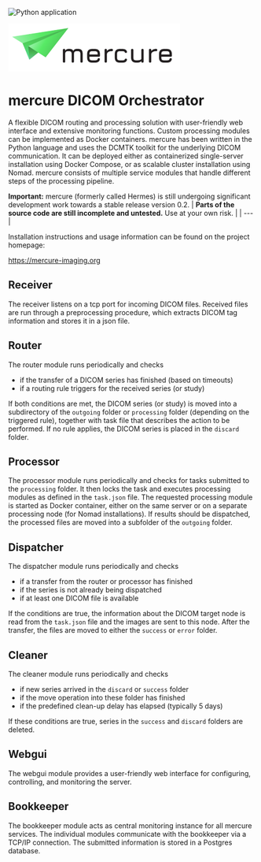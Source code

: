 
![Python application](https://github.com/mercure-imaging/mercure/workflows/Python%20application/badge.svg)

![mercure](mercure.png)

# mercure DICOM Orchestrator

A flexible DICOM routing and processing solution with user-friendly web interface and extensive monitoring functions. Custom processing modules can be implemented as Docker containers. mercure has been written in the Python language and uses the DCMTK toolkit for the underlying DICOM communication. It can be deployed either as containerized single-server installation using Docker Compose, or as scalable cluster installation using Nomad. mercure consists of multiple service modules that handle different steps of the processing pipeline.

**Important:** mercure (formerly called Hermes) is still undergoing significant development work towards a stable release version 0.2. 
| **Parts of the source code are still incomplete and untested.** Use at your own risk. |
| --- |

Installation instructions and usage information can be found on the project homepage:

https://mercure-imaging.org


## Receiver
The receiver listens on a tcp port for incoming DICOM files. Received files are run through
a preprocessing procedure, which extracts DICOM tag information and stores it in a json file.

## Router
The router module runs periodically and checks 
* if the transfer of a DICOM series has finished (based on timeouts)
* if a routing rule triggers for the received series (or study)

If both conditions are met, the DICOM series (or study) is moved into a subdirectory of the `outgoing` folder or 
`processing` folder (depending on the triggered rule), together with task file that describes the action to be performed. 
If no rule applies, the DICOM series is placed in the `discard` folder.

## Processor
The processor module runs periodically and checks for tasks submitted to the `processing` folder. It then locks the task and executes processing modules as defined in the `task.json` file. The requested processing module is started as Docker container, either on the same server or on a separate processing node (for Nomad installations). If results should be dispatched, the processed files are moved into a subfolder of the `outgoing` folder.

## Dispatcher
The dispatcher module runs periodically and checks
* if a transfer from the router or processor has finished
* if the series is not already being dispatched
* if at least one DICOM file is available

If the conditions are true, the information about the DICOM target node is read from the 
`task.json` file and the images are sent to this node. After the transfer, the files
are moved to either the `success` or `error` folder.

## Cleaner
The cleaner module runs periodically and checks
* if new series arrived in the `discard` or `success` folder
* if the move operation into these folder has finished
* if the predefined clean-up delay has elapsed (typically 5 days)

If these conditions are true, series in the `success` and `discard` folders are deleted.

## Webgui
The webgui module provides a user-friendly web interface for configuring, controlling, and 
monitoring the server.

## Bookkeeper
The bookkeeper module acts as central monitoring instance for all mercure services. The individual modules communicate with the bookkeeper via a TCP/IP connection. The submitted information is stored in a Postgres database.
